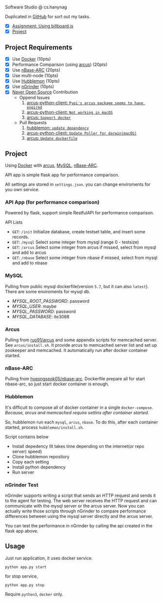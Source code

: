 Software Studio @ cs.hanynag

Duplicated in [GitHub](https://github.com/jiunbae/ITE3068) for sort out my tasks.

- [x] [Assignment: Using billboard.js](https://hconnect.hanyang.ac.kr/SW_studio2_2017/ITE3068)
- [x] [Project](https://hconnect.hanyang.ac.kr/SW_studio2_2017/2015004584)

## Project Requirements

- [x] Use [Docker](https://www.docker.com/) (10pts)
- [x] Performance Comparison (using [arcus](http://naver.github.io/arcus/)) (20pts)
- [x] Use [nBase-ARC](https://github.com/naver/nbase-arc) (20pts)
- [x] Use multi-node (10pts)
- [x] Use [Hubblemon](https://github.com/naver/hubblemon) (10pts)
- [x] Use [nGrinder](http://naver.github.io/ngrinder/) (10pts)
- [x] [Naver Open Source](https://github.com/naver) Contribution
    - Oppend Issues
        1. [arcus-python-client: `Pypi's arcus package seems to have expired`](https://github.com/naver/arcus-python-client/issues/11)
        2. [arcus-python-client: `Not working in macOS`](https://github.com/naver/arcus-python-client/issues/12)
        3. [arcus: `Support docker`](https://github.com/naver/arcus/issues/35)
    - Pull Requests
        1. [hubblemon: `update dependency`](https://github.com/naver/hubblemon/pull/22)
        2. [arcus-python-client: `Update Poller for darwin(macOS)`](https://github.com/naver/arcus-python-client/pull/13)
        3. [arcus: `Update dockerfile`](https://github.com/naver/arcus/pull/36)

## Project

Using [Docker](https://www.docker.com/) with [arcus](https://hub.docker.com/r/ruo91/arcus/), [MySQL](https://hub.docker.com/_/mysql/), [nBase-ARC](https://hub.docker.com/r/hyeongseok05/nbase-arc/).

API app is simple flask app for performance comparison.

All settings are stored in `settings.json`. you can change enviroments for you own service.

### API App (for performance comparison)
Powered by flask, support simple RestfulAPI for performance comparison.

API Lists

- `GET`: `/init`
    Initialize database, create testset table, and insert some records.
- `GET`: `/mysql` 
    Select some integer from mysql (range 0 - testsize)
- `GET`: `/arcus`
    Select some integer from arcus if missed, select from mysql and add to arcus
- `GET`: `/nbase`
    Select some integer from nbase if missed, select from mysql and add to nbase

### MySQL

Pulling from public mysql dockerfile(version `5.7`, but it can also `latest`).
There are some enviroments for mysql db.

- *MYSQL_ROOT_PASSWORD*: password
- *MYSQL_USER*: maybe
- *MYSQL_PASSWORD*: password
- *MYSQL_DATABASE*: ite3068

### Arcus

Pulling from [ruo91/arcus](https://hub.docker.com/r/ruo91/arcus/) and some appendix scripts for memcached server.
See `arcus/install.sh`. It provide arcus to memcached server list and set up zookeeper and memcached.
It automatically run after docker container started.

### nBase-ARC

Pulling from [hyeongseok05/nbase-arc](https://hub.docker.com/r/hyeongseok05/nbase-arc/).
Dockerfile prepare all for start nbase-arc, so just start docker container is enough.

### Hubblemon

It's difficult to compose all of docker container in a single `docker-compose`. 
*Because, arcus and memcached require settins after container started.*

So, hubblemon run each `mysql`, `arcus`, `nbase`.
To do this, after each container started, process `hubblemon/install.sh`.

Script contains below

- Install depedency (It takes time depending on the internet(or repo server) speed)
- Clone hubblemon repository
- Copy each setting
- Install python dependency
- Run server

### nGrinder Test

nGrinder supports writing a script that sends an HTTP request and sends it to the agent for testing. 
The web server receives the HTTP request and can communicate with the mysql server or the arcus server. 
Now you can actually write those scripts through nGrinder to compare performance differences between using the mysql server directly and the arcus server.

You can test the performance in nGrinder by calling the api created in the flask app above.

## Usage 

Just run application, it uses docker service.

```
python app.py start
```

for stop service,

```
python app.py stop
```

Require `python3`, `docker` only.
